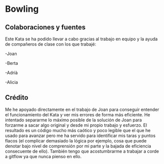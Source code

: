 # Bowling

## Colaboraciones y fuentes

Este Kata se ha podido llevar a cabo gracias al trabajo en equipo y la ayuda de compañeros de clase con los que trabajé:

-Joan

-Berta

-Adrià

-Alicia

## Crédito

Me he apoyado directamente en el trabajo de Joan para conseguir entender el funcionamiento del Kata y ver mis errores de forma más eficiente. He intentado separarme lo máximo posible de la solución de Joan para forzarme a sacar algo original y desde mi propio trabajo y esfuerzo.
El resultado es un código mucho más caótico y poco legible que el que he usado para avanzar pero me ha servido para identificar mis taras y puntos flacos (el complicar demasiado la lógica por ejemplo, cosa que puede denotar bajo nivel de comprensión por mi parte y la bajada de eficiencia consecuente de ello).
También tengo que acostumbrarme a trabajar a corde a gitflow ya que nunca pienso en ello.
